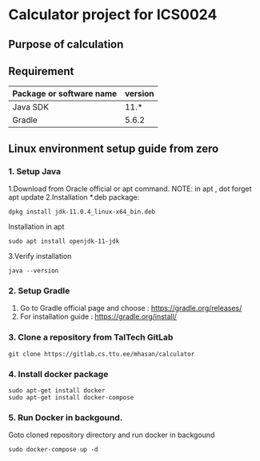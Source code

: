 # **Calculator project for ICS0024**
## Purpose of calculation

## Requirement
| Package or software name | version |
| -------------------------| ------- |
| Java SDK|                   11.*
| Gradle  |                  5.6.2

## Linux environment setup guide from zero
### 1. Setup Java 
1.Download from Oracle official or apt command. NOTE: in apt , dot forget apt update
2.Installation *.deb package: 
```
dpkg install jdk-11.0.4_linux-x64_bin.deb
```
   Installation in apt 
```
sudo apt install openjdk-11-jdk
```
3.Verify installation 
```
java --version
```

### 2. Setup Gradle
1. Go to Gradle official page and choose : https://gradle.org/releases/
2. For installation guide : https://gradle.org/install/


### 3. Clone a repository from TalTech GitLab 
```
git clone https://gitlab.cs.ttu.ee/mhasan/calculator
```
### 4. Install docker package
```
sudo apt-get install docker
sudo apt-get install docker-compose
```
### 5. Run Docker in backgound.
Goto cloned repository directory and run docker in backgound
```
sudo docker-compose up -d
```





